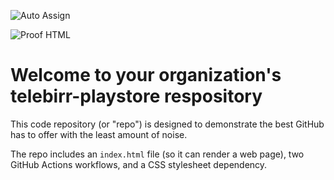 ![Auto Assign](https://github.com/telebirr-playstore/demo-repository/actions/workflows/auto-assign.yml/badge.svg)

![Proof HTML](https://github.com/telebirr-playstore/demo-repository/actions/workflows/proof-html.yml/badge.svg)

# Welcome to your organization's telebirr-playstore respository
This code repository (or "repo") is designed to demonstrate the best GitHub has to offer with the least amount of noise.

The repo includes an `index.html` file (so it can render a web page), two GitHub Actions workflows, and a CSS stylesheet dependency.
